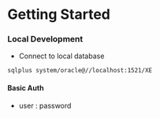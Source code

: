 # Getting Started
### Local Development
- Connect to local database
```
sqlplus system/oracle@//localhost:1521/XE
```

#### Basic Auth
- user : password

